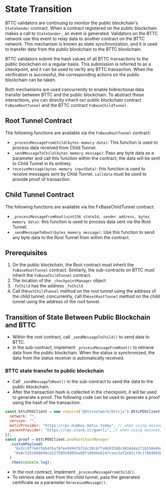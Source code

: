 # State Transition

BTTC validators are continuing to monitor the public blockchain's `StateSender` contract. When a contract registered on the public blockchain makes a call to `StateSender,` an event is generated. Validators on the BTTC network use this event to relay data to another contract on the BTTC network. This mechanism is known as state synchronization, and it is used to transfer data from the public blockchain to the BTTC blockchain.

BTTC validators submit the hash values of all BTTC transactions to the public blockchain on a regular basis. This submission is referred to as a checkpoint, and it can be used to verify any BTTC transaction. When the verification is successful, the corresponding actions on the public blockchain can be taken.

Both mechanisms are used concurrently to enable bidirectional data transfer between BTTC and the public blockchain. To abstract these interactions, you can directly inherit our public blockchain contract `FxBaseRootTunnel` and the BTTC contract `FxBaseChildTunnel`.

## Root Tunnel Contract

The following functions are available via the `FxBaseRootTunnel` contract:


* `_processMessageFromChild(bytes memory data)`: This function is used to process data received from Child Tunnel.
* `_sendMessageToChild(bytes memory message)`: Pass any byte data as a parameter and call this function within the contract; the data will be sent to Child Tunnel in its entirety.
* `receiveMessage(bytes memory inputData)`: this function is used to receive messages sent by Child Tunnel. `calldata` must be used to provide proof of transaction.

## Child Tunnel Contract

The following functions are available via the FxBaseChildTunnel contract:

* `_processMessageFromRoot(uint256 stateId, sender address, bytes memory data)`: this function is used to process data sent via the Root Tunnel.
* `_sendMessageToRoot(bytes memory message)`: Use this function to send any byte data to the Root Tunnel from within the contract.

## Prerequisites


1. On the public blockchain, the Root contract must inherit the `FxBaseRootTunnel` contract. Similarly, the sub-contracts on BTTC must inherit the `FxBaseChildTunnel` contract.
2. The location of the `_checkpointManager` object
3. `_fxChild` has the address `_fxChild`
4. Call the`setChildTunnel` method on the root tunnel using the address of the child tunnel; concurrently, call the`setRootTunnel` method on the child tunnel using the address of the root tunnel.


## Transition of State Between Public Blockchain and BTTC


* Within the root contract, call `_sendMessageToChild()` to send data to BTTC.
* In the sub-contract, implement `_processMessageFromRoot()` to retrieve data from the public blockchain. When the status is synchronized, the data from the status receiver is automatically received.


### BTTC state transfer to public blockchain


* Call `_sendMessageToRoot()` in the sub-contract to send the data to the public blockchain.
* After the transaction hash is collected in the checkpoint, it will be used to generate a proof. The following code can be used to generate a proof using the hash of the transaction.

```js
const bttcPOSClient = new require("@bttcnetwork/bttcjs").BttcPOSClient({
  network: "",
  version: "",
  maticProvider: "https://rpc-mumbai.matic.today", // when using mainnet, replace to bttc mainnet RPC endpoint
  parentProvider: "https://rpc.slock.it/goerli", // when using mainnet, replace to ethereum mainnet RPC endpoint
});
const proof = bttcPOSClient.posRootChainManager
  .customPayload(
    "0x3cc9f7e675bb4f6af87ee99947bf24c38cbffa0b933d8c981644a2f2b550e66a", // replace with txn hash of sendMessageToRoot
    "0x8c5261668696ce22758910d05bab8f186d6eb247ceac2af2e82c7dc17669b036" // SEND_MESSAGE_EVENT_SIG, do not change
  )
  .then(console.log);
```

* In the root contract, implement `_processMessageFromChild()`.
* To retrieve data sent from the child tunnel, pass the generated certificate as a parameter to`receiveMessage()`.